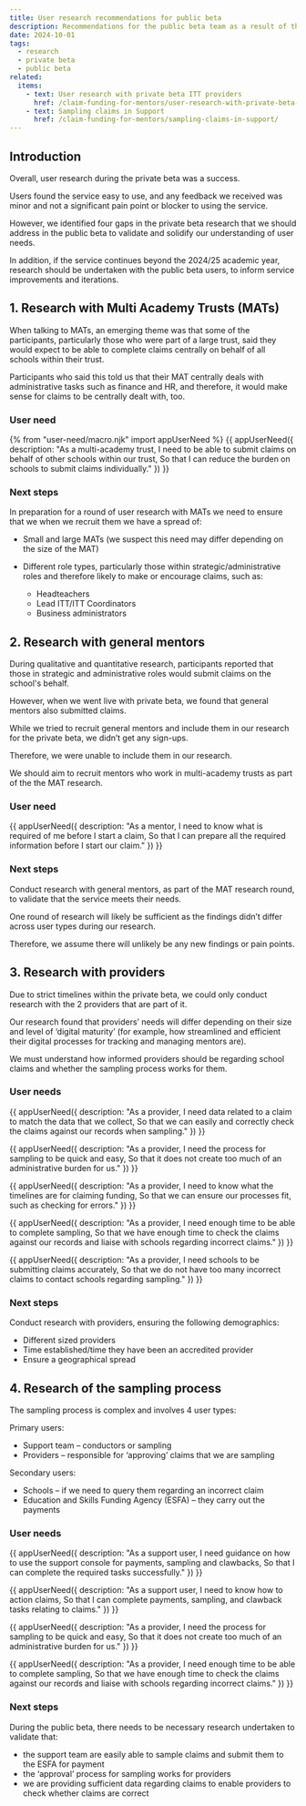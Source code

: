 ```yaml
---
title: User research recommendations for public beta
description: Recommendations for the public beta team as a result of the user research undertaken during the private beta
date: 2024-10-01
tags:
  - research
  - private beta
  - public beta
related:
  items:
    - text: User research with private beta ITT providers
      href: /claim-funding-for-mentors/user-research-with-private-beta-itt-providers/
    - text: Sampling claims in Support
      href: /claim-funding-for-mentors/sampling-claims-in-support/
---
```


## Introduction

Overall, user research during the private beta was a success.

Users found the service easy to use, and any feedback we received was minor and not a significant pain point or blocker to using the service.

However, we identified four gaps in the private beta research that we should address in the public beta to validate and solidify our understanding of user needs.

In addition, if the service continues beyond the 2024/25 academic year, research should be undertaken with the public beta users, to inform service improvements and iterations.

## 1. Research with Multi Academy Trusts (MATs)

When talking to MATs, an emerging theme was that some of the participants, particularly those who were part of a large trust, said they would expect to be able to complete claims centrally on behalf of all schools within their trust.

Participants who said this told us that their MAT centrally deals with administrative tasks such as finance and HR, and therefore, it would make sense for claims to be centrally dealt with, too.

### User need

{% from "user-need/macro.njk" import appUserNeed %}
{{ appUserNeed({
  description: "As a multi-academy trust,
  I need to be able to submit claims on behalf of other schools within our trust,
  So that I can reduce the burden on schools to submit claims individually."
}) }}

### Next steps

In preparation for a round of user research with MATs we need to ensure that we when we recruit them we have a spread of:

- Small and large MATs (we suspect this need may differ depending on the size of the MAT)
- Different role types, particularly those within strategic/administrative roles and therefore likely to make or encourage claims, such as:

  - Headteachers
  - Lead ITT/ITT Coordinators
  - Business administrators

## 2. Research with general mentors

During qualitative and quantitative research, participants reported that those in strategic and administrative roles would submit claims on the school's behalf.

However, when we went live with private beta, we found that general mentors also submitted claims.

While we tried to recruit general mentors and include them in our research for the private beta, we didn’t get any sign-ups.

Therefore, we were unable to include them in our research.

We should aim to recruit mentors who work in multi-academy trusts as part of the the MAT research.

### User need

{{ appUserNeed({
  description: "As a mentor,
  I need to know what is required of me before I start a claim,
  So that I can prepare all the required information before I start our claim."
}) }}

### Next steps

Conduct research with general mentors, as part of the MAT research round, to validate that the service meets their needs.

One round of research will likely be sufficient as the findings didn’t differ across user types during our research.

Therefore, we assume there will unlikely be any new findings or pain points.

## 3. Research with providers

Due to strict timelines within the private beta, we could only conduct research with the 2 providers that are part of it.

Our research found that providers’ needs will differ depending on their size and level of ‘digital maturity’ (for example, how streamlined and efficient their digital processes for tracking and managing mentors are).

We must understand how informed providers should be regarding school claims and whether the sampling process works for them.

### User needs

{{ appUserNeed({
  description: "As a provider,
  I need data related to a claim to match the data that we collect,
  So that we can easily and correctly check the claims against our records when sampling."
}) }}

{{ appUserNeed({
  description: "As a provider,
  I need the process for sampling to be quick and easy,
  So that it does not create too much of an administrative burden for us."
}) }}

{{ appUserNeed({
  description: "As a provider,
  I need to know what the timelines are for claiming funding,
  So that we can ensure our processes fit, such as checking for errors."
}) }}

{{ appUserNeed({
  description: "As a provider,
  I need enough time to be able to complete sampling,
  So that we have enough time to check the claims against our records and liaise with schools regarding incorrect claims."
}) }}

{{ appUserNeed({
  description: "As a provider,
  I need schools to be submitting claims accurately,
  So that we do not have too many incorrect claims to contact schools regarding sampling."
}) }}

### Next steps

Conduct research with providers, ensuring the following demographics:

- Different sized providers
- Time established/time they have been an accredited provider
- Ensure a geographical spread

## 4. Research of the sampling process

The sampling process is complex and involves 4 user types:

Primary users:

- Support team – conductors or sampling
- Providers – responsible for ‘approving’ claims that we are sampling

Secondary users:

- Schools – if we need to query them regarding an incorrect claim
- Education and Skills Funding Agency (ESFA) – they carry out the payments

### User needs

{{ appUserNeed({
  description: "As a support user,
  I need guidance on how to use the support console for payments, sampling and clawbacks,
  So that I can complete the required tasks successfully."
}) }}

{{ appUserNeed({
  description: "As a support user,
  I need to know how to action claims,
  So that I can complete payments, sampling, and clawback tasks relating to claims."
}) }}

 {{ appUserNeed({
  description: "As a provider,
  I need the process for sampling to be quick and easy,
  So that it does not create too much of an administrative burden for us."
 }) }}

 {{ appUserNeed({
  description: "As a provider,
  I need enough time to be able to complete sampling,
  So that we have enough time to check the claims against our records and liaise with schools regarding incorrect claims."
 }) }}

### Next steps

During the public beta, there needs to be necessary research undertaken to validate that:

- the support team are easily able to sample claims and submit them to the ESFA for payment
- the ‘approval’ process for sampling works for providers
- we are providing sufficient data regarding claims to enable providers to check whether claims are correct
